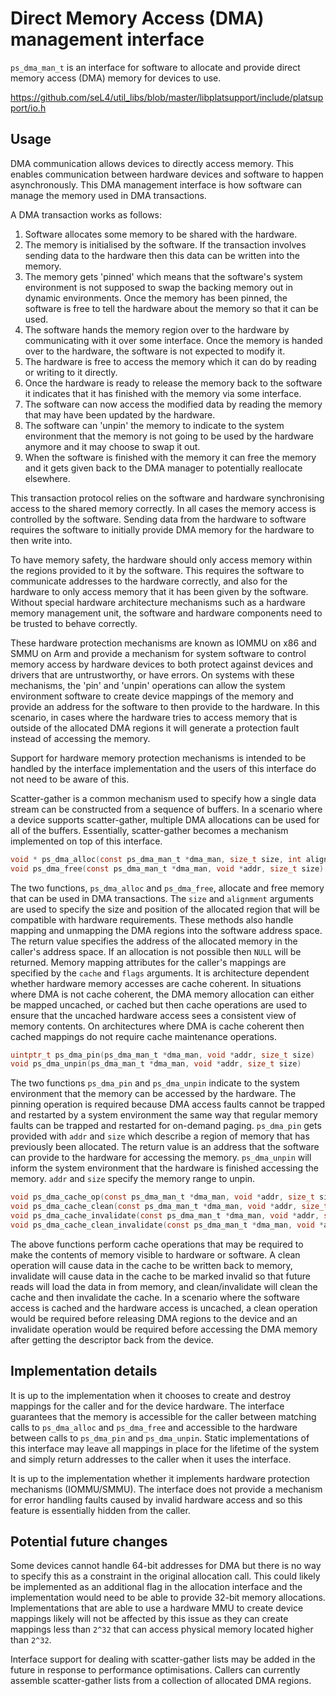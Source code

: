 <!--
  Copyright 2020, Data61, CSIRO (ABN 41 687 119 230)

  SPDX-License-Identifier: BSD-2-Clause

  @TAG(DATA61_BSD)
-->

# Direct Memory Access (DMA) management interface

`ps_dma_man_t` is an interface for software to allocate and provide direct
memory access (DMA) memory for devices to use.

<https://github.com/seL4/util_libs/blob/master/libplatsupport/include/platsupport/io.h>

## Usage

DMA communication allows devices to directly access memory. This enables
communication between hardware devices and software to happen asynchronously.
This DMA management interface is how software can manage the memory used in DMA
transactions.

A DMA transaction works as follows:

1. Software allocates some memory to be shared with the hardware.
2. The memory is initialised by the software. If the transaction involves
   sending data to the hardware then this data can be written into the memory.
3. The memory gets 'pinned' which means that the software's system environment
   is not supposed to swap the backing memory out in dynamic environments. Once
   the memory has been pinned, the software is free to tell the hardware about
   the memory so that it can be used.
4. The software hands the memory region over to the hardware by communicating
   with it over some interface.  Once the memory is handed over to the
   hardware, the software is not expected to modify it.
5. The hardware is free to access the memory which it can do by reading or
   writing to it directly.
6. Once the hardware is ready to release the memory back to the software it
   indicates that it has finished with the memory via some interface.
7. The software can now access the modified data by reading the memory that may
   have been updated by the hardware.
8. The software can 'unpin' the memory to indicate to the system environment
   that the memory is not going to be used by the hardware anymore and it may
   choose to swap it out.
9. When the software is finished with the memory it can free the memory and it
   gets given back to the DMA manager to potentially reallocate elsewhere.

This transaction protocol relies on the software and hardware synchronising
access to the shared memory correctly.  In all cases the memory access is
controlled by the software. Sending data from the hardware to software requires
the software to initially provide DMA memory for the hardware to then write
into.

To have memory safety, the hardware should only access memory within the
regions provided to it by the software.  This requires the software to
communicate addresses to the hardware correctly, and also for the hardware to
only access memory that it has been given by the software. Without special
hardware architecture mechanisms such as a hardware memory management unit, the
software and hardware components need to be trusted to behave correctly.

These hardware protection mechanisms are known as IOMMU on x86 and SMMU on Arm
and provide a mechanism for system software to control memory access by
hardware devices to both protect against devices and drivers that are
untrustworthy, or have errors.  On systems with these mechanisms, the 'pin' and
'unpin' operations can allow the system environment software to create device
mappings of the memory and provide an address for the software to then provide
to the hardware.  In this scenario, in cases where the hardware tries to access
memory that is outside of the allocated DMA regions it will generate a
protection fault instead of accessing the memory.

Support for hardware memory protection mechanisms is intended to be handled by
the interface implementation and the users of this interface do not need to be
aware of this.

Scatter-gather is a common mechanism used to specify how a single data stream
can be constructed from a sequence of buffers. In a scenario where a device
supports scatter-gather, multiple DMA allocations can be used for all of the
buffers.  Essentially, scatter-gather becomes a mechanism implemented on top of
this interface.

```c
void * ps_dma_alloc(const ps_dma_man_t *dma_man, size_t size, int align, int cache, ps_mem_flags_t flags)
void ps_dma_free(const ps_dma_man_t *dma_man, void *addr, size_t size)
```

The two functions, `ps_dma_alloc` and `ps_dma_free`, allocate and free memory
that can be used in DMA transactions.  The `size` and `alignment` arguments are
used to specify the size and position of the allocated region that will be
compatible with hardware requirements. These methods also handle mapping and
unmapping the DMA regions into the software address space. The return value
specifies the address of the allocated memory in the caller's address space.
If an allocation is not possible then `NULL` will be returned.  Memory mapping
attributes for the caller's mappings are specified by the `cache` and `flags`
arguments.  It is architecture dependent whether hardware memory accesses are
cache coherent. In situations where DMA is not cache coherent, the DMA memory
allocation can either be mapped uncached, or cached but then cache operations
are used to ensure that the uncached hardware access sees a consistent view of
memory contents.  On architectures where DMA is cache coherent then cached
mappings do not require cache maintenance operations.

```c
uintptr_t ps_dma_pin(ps_dma_man_t *dma_man, void *addr, size_t size)
void ps_dma_unpin(ps_dma_man_t *dma_man, void *addr, size_t size)
```

The two functions `ps_dma_pin` and `ps_dma_unpin` indicate to the system
environment that the memory can be accessed by the hardware. The pinning
operation is required because DMA access faults cannot be trapped and restarted
by a system environment the same way that regular memory faults can be trapped
and restarted for on-demand paging. `ps_dma_pin` gets provided with `addr` and
`size` which describe a region of memory that has previously been allocated.
The return value is an address that the software can provide to the hardware
for accessing the memory.  `ps_dma_unpin` will inform the system environment
that the hardware is finished accessing the memory. `addr` and `size` specify
the memory range to unpin.

```c
void ps_dma_cache_op(const ps_dma_man_t *dma_man, void *addr, size_t size, dma_cache_op_t op)
void ps_dma_cache_clean(const ps_dma_man_t *dma_man, void *addr, size_t size)
void ps_dma_cache_invalidate(const ps_dma_man_t *dma_man, void *addr, size_t size)
void ps_dma_cache_clean_invalidate(const ps_dma_man_t *dma_man, void *addr, size_t size)
```

The above functions perform cache operations that may be required to make the
contents of memory visible to hardware or software. A clean operation will
cause data in the cache to be written back to memory, invalidate will cause
data in the cache to be marked invalid so that future reads will load the data
in from memory, and clean/invalidate will clean the cache and then invalidate
the cache. In a scenario where the software access is cached and the hardware
access is uncached, a clean operation would be required before releasing DMA
regions to the device and an invalidate operation would be required before
accessing the DMA memory after getting the descriptor back from the device.

## Implementation details

It is up to the implementation when it chooses to create and destroy mappings
for the caller and for the device hardware.  The interface guarantees that the
memory is accessible for the caller between matching calls to `ps_dma_alloc`
and `ps_dma_free` and accessible to the hardware between calls to `ps_dma_pin`
and `ps_dma_unpin`.  Static implementations of this interface may leave all
mappings in place for the lifetime of the system and simply return addresses to
the caller when it uses the interface.

It is up to the implementation whether it implements hardware protection
mechanisms (IOMMU/SMMU). The interface does not provide a mechanism for error
handling faults caused by invalid hardware access and so this feature is
essentially hidden from the caller.

## Potential future changes

Some devices cannot handle 64-bit addresses for DMA but there is no way to
specify this as a constraint in the original allocation call. This could likely
be implemented as an additional flag in the allocation interface and the
implementation would need to be able to provide 32-bit memory allocations.
Implementations that are able to use a hardware MMU to create device mappings
likely will not be affected by this issue as they can create mappings less than
`2^32` that can access physical memory located higher than `2^32`.

Interface support for dealing with scatter-gather lists may be added in the
future in response to performance optimisations.  Callers can currently
assemble scatter-gather lists from a collection of allocated DMA regions.
